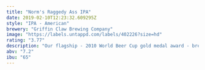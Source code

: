```yaml
---
title: "Norm's Raggedy Ass IPA"
date: 2019-02-10T12:23:32.609295Z
style: "IPA - American"
brewery: "Griffin Claw Brewing Company"
image: "https://labels.untappd.com/labels/402226?size=hd"
rating: "3.77"
description: "Our flagship - 2010 World Beer Cup gold medal award - brewed and hopped with American, Centennial, Cascades, Columbus and Simcoe hops"
abv: "7.2"
ibu: "65"
---
```

